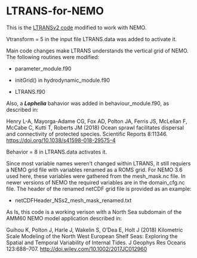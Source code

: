 # LTRANS-for-NEMO

This is the [LTRANSv2 code](https://northweb.hpl.umces.edu/LTRANS.htm) modified to work with NEMO. 

Vtransform = 5 in the input file LTRANS.data was added to activate it. 

Main code changes make LTRANS understands the vertical grid of NEMO. 
The following routines were modified:

- parameter_module.f90

- initGrid() in hydrodynamic_module.f90

- LTRANS.f90

Also, a ***Lophelia*** bahavior was added in behaviour_module.f90, as described in:

Henry L-A, Mayorga-Adame CG, Fox AD, Polton JA, Ferris JS, McLellan F, McCabe C, Kutti T, Roberts JM (2018) Ocean sprawl facilitates dispersal and connectivity of protected species. Scientific Reports 8:11346. https://doi.org/10.1038/s41598-018-29575-4

Behavior = 8 in LTRANS.data activates it.

Since most variable names weren't changed within LTRANS, it still requiers a NEMO grid file with variables renamed as a ROMS grid.
For NEMO 3.6 used here, these variables were gathered from the mesh_mask.nc file. In newer versions of NEMO the required variables are in the domain_cfg.nc file. 
The header of the renamed netCDF grid file is provided as an example:
- netCDFHeader_NSs2_mesh_mask_renamed.txt

As Is, this code is a working verison with a North Sea subdomain of the AMM60 NEMO model application described in:

Guihou K, Polton J, Harle J, Wakelin S, O’Dea E, Holt J (2018) Kilometric Scale Modeling of the North West European Shelf Seas: Exploring the Spatial and Temporal Variability of Internal Tides. J Geophys Res Oceans 123:688–707. http://doi.wiley.com/10.1002/2017JC012960


